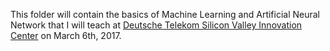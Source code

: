 This folder will contain the basics of Machine Learning and Artificial Neural Network that I will teach at [Deutsche Telekom Silicon Valley Innovation Center](http://t-labs.us/) on March 6th, 2017.     

